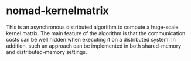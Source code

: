 # nomad-kernelmatrix
This is an asynchronous distributed algorithm to compute a huge-scale kernel matrix. The main feature of the algorithm is that the communication costs can be well hidden when executing it on a distributed system. In addition, such an approach can be implemented in both shared-memory and distributed-memory settings.
